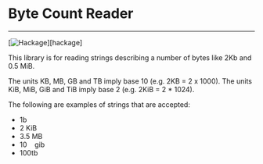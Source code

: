 # Byte Count Reader
-------------------

[![Hackage](https://img.shields.io/hackage/v/byte-count-reader.svg)][hackage]

This library is for reading strings describing a number of bytes like 2Kb and 0.5 MiB.

The units KB, MB, GB and TB imply base 10 (e.g. 2KB = 2 x 1000).
The units KiB, MiB, GiB and TiB imply base 2 (e.g. 2KiB = 2 * 1024).

The following are examples of strings that are accepted:
- 1b
- 2 KiB
- 3.5 MB
- 10 &nbsp;&nbsp; gib
- 100tb
